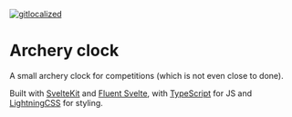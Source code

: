 [![gitlocalized](https://gitlocalize.com/repo/7628/whole_project/badge.svg)](https://gitlocalize.com/repo/7628/whole_project?utm_source=badge)

# Archery clock

A small archery clock for competitions (which is not even close to done).

Built with [SvelteKit](https://kit.svelte.dev/) and [Fluent Svelte](https://fluent-svelte.vercel.app/),
with [TypeScript](https://www.typescriptlang.org/) for JS and [LightningCSS](https://lightningcss.dev/) for styling.
